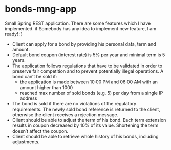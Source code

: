 # bonds-mng-app

Small Spring REST application. There are some features which I have implemented. if Somebody has any idea to implement new feature, I am ready! :)  

*	Client can apply for a bond by providing his personal data, term and amount.
*	Default bond coupon (interest rate) is 5% per year and minimal term is 5 years.
*	The application follows regulations that have to be validated in order to preserve fair competition and to prevent potentially illegal operations. A bond can’t be sold if:
    -	the application is made between 10:00 PM and 06:00 AM with an amount higher than 1000
    -	reached max number of sold bonds (e.g. 5) per day from a single IP address
*	The bond is sold if there are no violations of the regulatory requirements. The newly sold bond reference is returned to the client, otherwise the client receives a rejection message.
*	Client should be able to adjust the term of his bond. Each term extension results in coupon decreased by 10% of its value. Shortening the term doesn’t affect the coupon.
*	Client should be able to retrieve whole history of his bonds, including adjustments.
